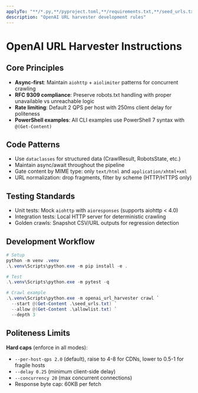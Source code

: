 ```yaml
---
applyTo: "**/*.py,**/pyproject.toml,**/requirements.txt,**/seed_urls.txt,**/allowlist.txt"
description: "OpenAI URL harvester development rules"
---
```


# OpenAI URL Harvester Instructions

## Core Principles

- **Async-first**: Maintain `aiohttp` + `aiolimiter` patterns for concurrent crawling
- **RFC 9309 compliance**: Preserve robots.txt handling with proper unavailable vs unreachable logic
- **Rate limiting**: Default 2 QPS per host with 250ms client delay for politeness
- **PowerShell examples**: All CLI examples use PowerShell 7 syntax with `@(Get-Content)`

## Code Patterns

- Use `dataclasses` for structured data (CrawlResult, RobotsState, etc.)
- Maintain async/await throughout the pipeline
- Gate content by MIME type: only `text/html` and `application/xhtml+xml`
- URL normalization: drop fragments, filter by scheme (HTTP/HTTPS only)

## Testing Standards

- Unit tests: Mock `aiohttp` with `aioresponses` (supports aiohttp < 4.0)
- Integration tests: Local HTTP server for deterministic crawling
- Golden crawls: Snapshot CSV/URL outputs for regression detection

## Development Workflow

```powershell
# Setup
python -m venv .venv
.\.venv\Scripts\python.exe -m pip install -e .

# Test
.\.venv\Scripts\python.exe -m pytest -q

# Crawl example
.\.venv\Scripts\python.exe -m openai_url_harvester crawl `
  --start @(Get-Content .\seed_urls.txt) `
  --allow @(Get-Content .\allowlist.txt) `
  --depth 3
```

## Politeness Limits

**Hard caps** (enforce in all modes):
- `--per-host-qps 2.0` (default), raise to 4-8 for CDNs, lower to 0.5-1 for fragile hosts
- `--delay 0.25` (minimum client-side delay)
- `--concurrency 20` (max concurrent connections)
- Response byte cap: 60KB per fetch